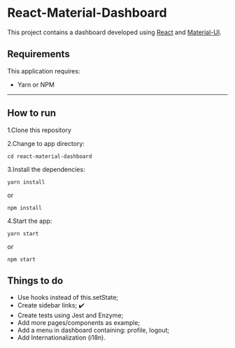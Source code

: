 # React-Material-Dashboard

This project contains a dashboard developed using [React](https://pt-br.reactjs.org/docs/getting-started.html) and [Material-UI](https://material-ui.com/pt/). 

## Requirements

This application requires:

* Yarn or NPM

--------------
## How to run

1.Clone this repository

2.Change to app directory:

```
cd react-material-dashboard
```

3.Install the dependencies:

```
yarn install
```

or

```
npm install
```

4.Start the app:

```
yarn start
```

or

```
npm start
```

## Things to do

* Use hooks instead of this.setState;
* Create sidebar links; :heavy_check_mark:
* Create tests using Jest and Enzyme;
* Add more pages/components as example;
* Add a menu in dashboard containing: profile, logout;
* Add Internationalization (i18n).
